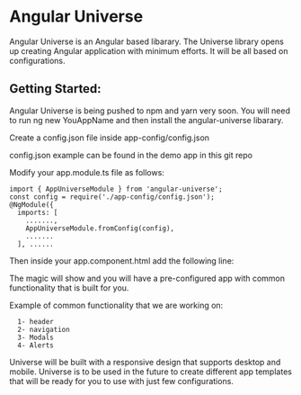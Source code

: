 # Angular Universe

Angular Universe is an Angular based libarary. The Universe library opens up creating Angular application with minimum efforts. It will be all based on configurations. 

## Getting Started:

Angular Universe is being pushed to npm and yarn very soon. You will need to run ng new YouAppName and then install the angular-universe libarary. 

Create a config.json file inside app-config/config.json

config.json example can be found in the demo app in this git repo


Modify your app.module.ts file as follows: 
```
import { AppUniverseModule } from 'angular-universe';
const config = require('./app-config/config.json');
@NgModule({
  imports: [
    .......,
    AppUniverseModule.fromConfig(config),
    .......
  ], ......
```

Then inside your app.component.html add the following line:

<app-universe></app-universe> 

  The magic will show and you will have a pre-configured app with common functionality that is built for you. 

  Example of common functionality that we are working on:
```
  1- header 
  2- navigation 
  3- Modals 
  4- Alerts 
```
  Universe will be built with a responsive design that supports desktop and mobile. Universe is to be used in the future to create different app templates that will be ready for you to use with just few configurations. 

